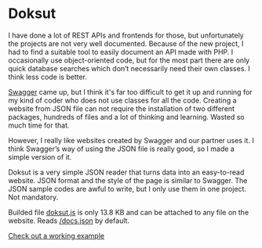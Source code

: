 # Doksut

I have done a lot of REST APIs and frontends for those, but unfortunately the projects are not very well documented. Because of the new project, I had to find a suitable tool to easily document an API made with PHP. I occasionally use object-oriented code, but for the most part there are only quick database searches which don’t necessarily need their own classes. I think less code is better.

[Swagger](https://swagger.io/) came up, but I think it's far too difficult to get it up and running for my kind of coder who does not use classes for all the code. Creating a website from JSON file can not require the installation of two different packages, hundreds of files and a lot of thinking and learning. Wasted so much time for that.

However, I really like websites created by Swagger and our partner uses it. I think Swagger’s way of using the JSON file is really good, so I made a simple version of it.

Doksut is a very simple JSON reader that turns data into an easy-to-read website. JSON format and the style of the page is similar to Swagger. The JSON sample codes are awful to write, but I only use them in one project. Not mandatory.

Builded file [doksut.js](https://github.com/timoanttila/Svelte-Doksut/blob/main/docs/doksut.js) is only 13.8 KB and can be attached to any file on the website. Reads [/docs.json](https://github.com/timoanttila/Svelte-Doksut/blob/main/docs/docs.json) by default.

[Check out a working example](https://doksut.timoanttila.com/)
